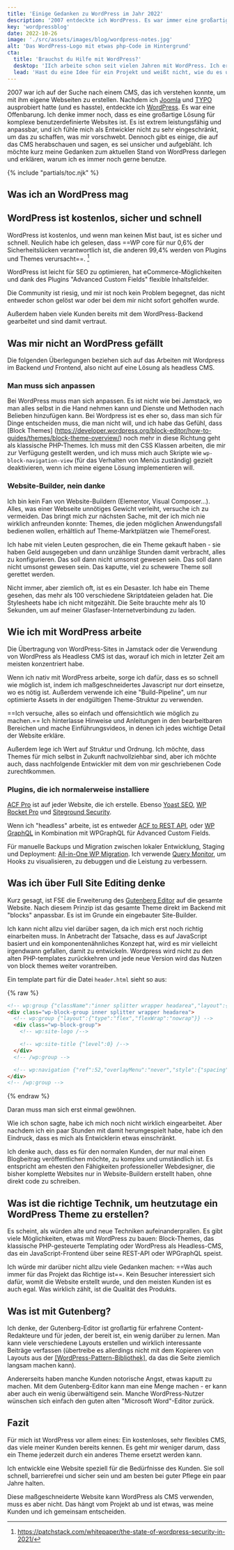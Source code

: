 ```yaml
---
title: 'Einige Gedanken zu WordPress im Jahr 2022'
description: '2007 entdeckte ich WordPress. Es war immer eine großartige Lösung für komplexe benutzerdefinierte Websites, weshalb ich es auch 15 Jahre später immer noch nutze.'
key: 'wordpressblog'
date: 2022-10-26
image: './src/assets/images/blog/wordpress-notes.jpg'
alt: 'Das WordPress-Logo mit etwas php-Code im Hintergrund'
cta:
  title: 'Brauchst du Hilfe mit WordPress?'
  desktop: 'IIch arbeite schon seit vielen Jahren mit WordPress. Ich erstelle individuelle WordPress-Themes, die wirklich schnell und sicher sind. '
  lead: 'Hast du eine Idee für ein Projekt und weißt nicht, wie du es umsetzen kannst? Lass uns darüber reden! Schick mir eine Mail an [hola@lenesaile.com](mailto:hola@lenesaile.com) und erzähle mir mehr davon.'
---
```


2007 war ich auf der Suche nach einem CMS, das ich verstehen konnte, um mit ihm eigene Webseiten zu erstellen. Nachdem ich [Joomla](https://www.joomla.org/) und [TYPO](https://typo3.org/) ausprobiert hatte (und es hasste), entdeckte ich [WordPress](https://wordpress.org/). Es war eine Offenbarung. Ich denke immer noch, dass es eine großartige Lösung für komplexe benutzerdefinierte Websites ist. Es ist extrem leistungsfähig und anpassbar, und ich fühle mich als Entwickler nicht zu sehr eingeschränkt, um das zu schaffen, was mir vorschwebt. Dennoch gibt es einige, die auf das CMS herabschauen und sagen, es sei unsicher und aufgebläht. Ich möchte kurz meine Gedanken zum aktuellen Stand von WordPress darlegen und erklären, warum ich es immer noch gerne benutze.

{% include "partials/toc.njk" %}

## Was ich an WordPress mag

## WordPress ist kostenlos, sicher und schnell

WordPress ist kostenlos, und wenn man keinen Mist baut, ist es sicher und schnell. Neulich habe ich gelesen, dass ==WP core für nur 0,6% der Sicherheitslücken verantwortlich ist, die anderen 99,4% werden von Plugins und Themes verursacht==. [^1]

WordPress ist leicht für SEO zu optimieren, hat eCommerce-Möglichkeiten und dank des Plugins "Advanced Custom Fields" flexible Inhaltsfelder.

Die Community ist riesig, und mir ist noch kein Problem begegnet, das nicht entweder schon gelöst war oder bei dem mir nicht sofort geholfen wurde.

Außerdem haben viele Kunden bereits mit dem WordPress-Backend gearbeitet und sind damit vertraut.

## Was mir nicht an WordPress gefällt

Die folgenden Überlegungen beziehen sich auf das Arbeiten mit Wordpress im Backend _und_ Frontend, also nicht auf eine Lösung als headless CMS.

### Man muss sich anpassen

Bei WordPress muss man sich anpassen. Es ist nicht wie bei Jamstack, wo man alles selbst in die Hand nehmen kann und Dienste und Methoden nach Belieben hinzufügen kann. Bei Wordpress ist es eher so, dass man sich für Dinge entscheiden muss, die man nicht will, und ich habe das Gefühl, dass [Block Themes] (https://developer.wordpress.org/block-editor/how-to-guides/themes/block-theme-overview/) noch mehr in diese Richtung geht als klassische PHP-Themes. Ich muss mit den CSS Klassen arbeiten, die mir zur Verfügung gestellt werden, und ich muss mich auch Skripte wie <code>wp-block-navigation-view</code> (für das Verhalten von Menüs zuständig) gezielt deaktivieren, wenn ich meine eigene Lösung implementieren will.

### Website-Builder, nein danke

Ich bin kein Fan von Website-Buildern (Elementor, Visual Composer...). Alles, was einer Webseite unnötiges Gewicht verleiht, versuche ich zu vermeiden. Das bringt mich zur nächsten Sache, mit der ich mich nie wirklich anfreunden konnte: Themes, die jeden möglichen Anwendungsfall bedienen wollen, erhältlich auf Theme-Marktplätzen wie ThemeForest.

Ich habe mit vielen Leuten gesprochen, die ein Theme gekauft haben - sie haben Geld ausgegeben und dann unzählige Stunden damit verbracht, alles zu konfigurieren. Das soll dann nicht umsonst gewesen sein. Das soll dann nicht umsonst gewesen sein. Das kaputte, viel zu schewere Theme soll gerettet werden.

Nicht immer, aber ziemlich oft, ist es ein Desaster. Ich habe ein Theme gesehen, das mehr als 100 verschiedene Skriptdateien geladen hat. Die Stylesheets habe ich nicht mitgezählt. Die Seite brauchte mehr als 10 Sekunden, um auf meiner Glasfaser-Internetverbindung zu laden.

## Wie ich mit WordPress arbeite

Die Übertragung von WordPress-Sites in Jamstack oder die Verwendung von WordPress als Headless CMS ist das, worauf ich mich in letzter Zeit am meisten konzentriert habe.

Wenn ich nativ mit WordPress arbeite, sorge ich dafür, dass es so schnell wie möglich ist, indem ich maßgeschneidertes Javascript nur dort einsetze, wo es nötig ist. Außerdem verwende ich eine "Build-Pipeline", um nur optimierte Assets in der endgültigen Theme-Struktur zu verwenden.

==Ich versuche, alles so einfach und offensichtlich wie möglich zu machen.== Ich hinterlasse Hinweise und Anleitungen in den bearbeitbaren Bereichen und mache Einführungsvideos, in denen ich jedes wichtige Detail der Website erkläre.

Außerdem lege ich Wert auf Struktur und Ordnung. Ich möchte, dass Themes für mich selbst in Zukunft nachvollziehbar sind, aber ich möchte auch, dass nachfolgende Entwickler mit dem von mir geschriebenen Code zurechtkommen.

### Plugins, die ich normalerweise installiere

[ACF Pro](https://www.advancedcustomfields.com/pro/) ist auf jeder Website, die ich erstelle. Ebenso [Yoast SEO](https://yoast.com/wordpress/plugins/seo/), [WP Rocket Pro](https://wp-rocket.me/es/) und [Siteground Security](https://www.siteground.com/blog/sg-security/).

Wenn ich "headless" arbeite, ist es entweder [ACF to REST API](https://wordpress.org/plugins/acf-to-rest-api/), oder [WP GraphQL](https://www.wpgraphql.com/) in Kombination mit WPGraphQL für Advanced Custom Fields.

Für manuelle Backups und Migration zwischen lokaler Entwicklung, Staging und Deployment: [All-in-One WP Migration](https://wordpress.org/plugins/all-in-one-wp-migration/). Ich verwende [Query Monitor](https://es.wordpress.org/plugins/query-monitor/), um Hooks zu visualisieren, zu debuggen und die Leistung zu verbessern.

## Was ich über Full Site Editing denke

Kurz gesagt, ist FSE die Erweiterung des [Gutenberg Editor](https://wordpress.org/gutenberg/) auf die gesamte Website. Nach diesem Prinzip ist das gesamte Theme direkt im Backend mit "blocks" anpassbar. Es ist im Grunde ein eingebauter Site-Builder.

Ich kann nicht allzu viel darüber sagen, da ich mich erst noch richtig einarbeiten muss. In Anbetracht der Tatsache, dass es auf JavaScript basiert und ein komponentenähnliches Konzept hat, wird es mir vielleicht irgendwann gefallen, damit zu entwickeln. Wordpress wird nicht zu den alten PHP-templates zurückkehren und jede neue Version wird das Nutzen von block themes weiter vorantreiben.

Ein template part für die Datei <code>header.html</code> sieht so aus:

{% raw %}

```html
<!-- wp:group {"className":"inner splitter wrapper headarea","layout":{"type":"flex","flexWrap":"nowrap"}} -->
<div class="wp-block-group inner splitter wrapper headarea">
  <!-- wp:group {"layout":{"type":"flex","flexWrap":"nowrap"}} -->
  <div class="wp-block-group">
    <!-- wp:site-logo /-->

    <!-- wp:site-title {"level":0} /-->
  </div>
  <!-- /wp:group -->

  <!-- wp:navigation {"ref":52,"overlayMenu":"never","style":{"spacing":{"blockGap":"0rem"}}} /-->
</div>
<!-- /wp:group -->
```

{% endraw %}

Daran muss man sich erst einmal gewöhnen.

Wie ich schon sagte, habe ich mich noch nicht wirklich eingearbeitet. Aber nachdem ich ein paar Stunden mit damit herumgespielt habe, habe ich den Eindruck, dass es mich als Entwicklerin etwas einschränkt.

Ich denke auch, dass es für den normalen Kunden, der nur mal einen Blogbeitrag veröffentlichen möchte, zu komplex und umständlich ist. Es entspricht am ehesten den Fähigkeiten professioneller Webdesigner, die bisher komplette Websites nur in Website-Buildern erstellt haben, ohne direkt code zu schreiben.

## Was ist die richtige Technik, um heutzutage ein WordPress Theme zu erstellen?

Es scheint, als würden alte und neue Techniken aufeinanderprallen. Es gibt viele Möglichkeiten, etwas mit WordPress zu bauen: Block-Themes, das klassische PHP-gesteuerte Templating oder WordPress als Headless-CMS, das ein JavaScript-Frontend über seine REST-API oder WPGraphQL speist.

Ich würde mir darüber nicht allzu viele Gedanken machen: ==Was auch immer für das Projekt das Richtige ist==. Kein Besucher interessiert sich dafür, womit die Website erstellt wurde, und den meisten Kunden ist es auch egal. Was wirklich zählt, ist die Qualität des Produkts.

## Was ist mit Gutenberg?

Ich denke, der Gutenberg-Editor ist großartig für erfahrene Content-Redakteure und für jeden, der bereit ist, ein wenig darüber zu lernen. Man kann viele verschiedene Layouts erstellen und wirklich interessante Beiträge verfassen (übertreibe es allerdings nicht mit dem Kopieren von Layouts aus der [[WordPress-Pattern-Bibliothek]](https://wordpress.org/patterns/), da das die Seite ziemlich langsam machen kann).

Andererseits haben manche Kunden notorische Angst, etwas kaputt zu machen. Mit dem Gutenberg-Editor kann man eine Menge machen - er kann aber auch ein wenig überwältigend sein. Manche WordPress-Nutzer wünschen sich einfach den guten alten "Microsoft Word"-Editor zurück.

## Fazit

Für mich ist WordPress vor allem eines: Ein kostenloses, sehr flexibles CMS, das viele meiner Kunden bereits kennen. Es geht mir weniger darum, dass ein Theme jederzeit durch ein anderes Theme ersetzt werden kann.

Ich entwickle eine Website speziell für die Bedürfnisse des Kunden. Sie soll schnell, barrierefrei und sicher sein und am besten bei guter Pflege ein paar Jahre halten.

Diese maßgeschneiderte Website kann WordPress als CMS verwenden, muss es aber nicht. Das hängt vom Projekt ab und ist etwas, was meine Kunden und ich gemeinsam entscheiden.

[^1]: https://patchstack.com/whitepaper/the-state-of-wordpress-security-in-2021/
